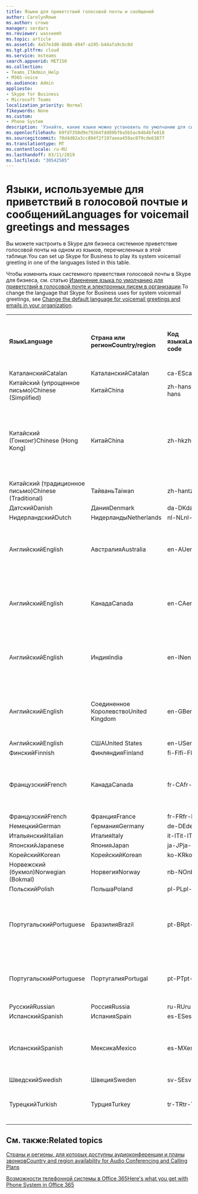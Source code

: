```yaml
---
title: Языки для приветствий голосовой почты и сообщений
author: CarolynRowe
ms.author: crowe
manager: serdars
ms.reviewer: wasseemh
ms.topic: article
ms.assetid: 4a57e3d0-8b08-494f-a195-b44afa9cbc0d
ms.tgt.pltfrm: cloud
ms.service: msteams
search.appverid: MET150
ms.collection:
- Teams_ITAdmin_Help
- M365-voice
ms.audience: Admin
appliesto:
- Skype for Business
- Microsoft Teams
localization_priority: Normal
f1keywords: None
ms.custom:
- Phone System
description: 'Узнайте, какие языки можно установить по умолчанию для системных сообщений в Skype для бизнеса. '
ms.openlocfilehash: 69fd7350d9e79364fdd89bf6a5b5ac64b4bfe018
ms.sourcegitcommit: 70d4d02a3cc894f2f197aeea459ac079cde63877
ms.translationtype: MT
ms.contentlocale: ru-RU
ms.lasthandoff: 03/11/2019
ms.locfileid: "30542585"
---
```

# <a name="languages-for-voicemail-greetings-and-messages"></a><span data-ttu-id="cce23-103">Языки, используемые для приветствий в голосовой почтые и сообщений</span><span class="sxs-lookup"><span data-stu-id="cce23-103">Languages for voicemail greetings and messages</span></span>

<span data-ttu-id="cce23-104">Вы можете настроить в Skype для бизнеса системное приветствие голосовой почты на одном из языков, перечисленных в этой таблице.</span><span class="sxs-lookup"><span data-stu-id="cce23-104">You can set up Skype for Business to play its system voicemail greeting in one of the languages listed in this table.</span></span>
  
<span data-ttu-id="cce23-105">Чтобы изменить язык системного приветствия голосовой почты в Skype для бизнеса, см. статью [Изменение языка по умолчанию для приветствий в голосовой почте и электронных писем в организации](change-the-default-language-for-greetings-and-emails.md).</span><span class="sxs-lookup"><span data-stu-id="cce23-105">To change the language that Skype for Business uses for system voicemail greetings, see [Change the default language for voicemail greetings and emails in your organization](change-the-default-language-for-greetings-and-emails.md).</span></span>
  
|||||||
|:-----|:-----|:-----|:-----|:-----|:-----|
|<span data-ttu-id="cce23-106">**Язык**</span><span class="sxs-lookup"><span data-stu-id="cce23-106">**Language**</span></span> <br/> |<span data-ttu-id="cce23-107">**Страна или регион**</span><span class="sxs-lookup"><span data-stu-id="cce23-107">**Country/region**</span></span> <br/> |<span data-ttu-id="cce23-108">**Код языка**</span><span class="sxs-lookup"><span data-stu-id="cce23-108">**Language code**</span></span> <br/> |<span data-ttu-id="cce23-109">**Доступен ли пользователям для просмотра в эл. почте?**</span><span class="sxs-lookup"><span data-stu-id="cce23-109">**Available for a user to see it in email?**</span></span> <br/> |<span data-ttu-id="cce23-110">**Доступен ли при звонке пользователя?**</span><span class="sxs-lookup"><span data-stu-id="cce23-110">**Available when the user calls in?**</span></span> <br/> |<span data-ttu-id="cce23-111">**Доступно ли транскрибирование?**</span><span class="sxs-lookup"><span data-stu-id="cce23-111">**Transcription available?**</span></span> <br/> |
|<span data-ttu-id="cce23-112">Каталанский</span><span class="sxs-lookup"><span data-stu-id="cce23-112">Catalan</span></span>  <br/> |<span data-ttu-id="cce23-113">Каталанский</span><span class="sxs-lookup"><span data-stu-id="cce23-113">Catalan</span></span>  <br/> |<span data-ttu-id="cce23-114">ca-ES</span><span class="sxs-lookup"><span data-stu-id="cce23-114">ca-ES</span></span>  <br/> |<span data-ttu-id="cce23-115">Да</span><span class="sxs-lookup"><span data-stu-id="cce23-115">Yes</span></span>  <br/> |<span data-ttu-id="cce23-116">Да</span><span class="sxs-lookup"><span data-stu-id="cce23-116">Yes</span></span>  <br/> |<span data-ttu-id="cce23-117">Нет</span><span class="sxs-lookup"><span data-stu-id="cce23-117">No</span></span>  <br/> |
|<span data-ttu-id="cce23-118">Китайский (упрощенное письмо)</span><span class="sxs-lookup"><span data-stu-id="cce23-118">Chinese (Simplified)</span></span>  <br/> |<span data-ttu-id="cce23-119">Китай</span><span class="sxs-lookup"><span data-stu-id="cce23-119">China</span></span>  <br/> |<span data-ttu-id="cce23-120">zh-hans</span><span class="sxs-lookup"><span data-stu-id="cce23-120">zh-hans</span></span>  <br/> |<span data-ttu-id="cce23-121">Да</span><span class="sxs-lookup"><span data-stu-id="cce23-121">Yes</span></span>  <br/> |<span data-ttu-id="cce23-122">Да</span><span class="sxs-lookup"><span data-stu-id="cce23-122">Yes</span></span>  <br/> |<span data-ttu-id="cce23-123">Да</span><span class="sxs-lookup"><span data-stu-id="cce23-123">Yes</span></span>  <br/> |
|<span data-ttu-id="cce23-124">Китайский (Гонконг)</span><span class="sxs-lookup"><span data-stu-id="cce23-124">Chinese (Hong Kong)</span></span>  <br/> |<span data-ttu-id="cce23-125">Китай</span><span class="sxs-lookup"><span data-stu-id="cce23-125">China</span></span>  <br/> |<span data-ttu-id="cce23-126">zh-hk</span><span class="sxs-lookup"><span data-stu-id="cce23-126">zh-hk</span></span>  <br/> |<span data-ttu-id="cce23-127">Да, но используется китайский (традиционное письмо) — zh-hant.</span><span class="sxs-lookup"><span data-stu-id="cce23-127">Yes, but Chinese (Traditional) (zh-hant) is used.</span></span>  <br/> | <span data-ttu-id="cce23-128">Да</span><span class="sxs-lookup"><span data-stu-id="cce23-128">Yes</span></span> <br/> |<span data-ttu-id="cce23-129">Да, но используется китайский, (традиционное письмо) — (zh-hant).</span><span class="sxs-lookup"><span data-stu-id="cce23-129">Yes, but Chinese (Traditional) (zh-hant) is used.</span></span>  <br/> |
|<span data-ttu-id="cce23-130">Китайский (традиционное письмо)</span><span class="sxs-lookup"><span data-stu-id="cce23-130">Chinese (Traditional)</span></span>  <br/> |<span data-ttu-id="cce23-131">Тайвань</span><span class="sxs-lookup"><span data-stu-id="cce23-131">Taiwan</span></span>  <br/> |<span data-ttu-id="cce23-132">zh-hant</span><span class="sxs-lookup"><span data-stu-id="cce23-132">zh-hant</span></span>  <br/> |<span data-ttu-id="cce23-133">Да</span><span class="sxs-lookup"><span data-stu-id="cce23-133">Yes</span></span>  <br/> |<span data-ttu-id="cce23-134">Да</span><span class="sxs-lookup"><span data-stu-id="cce23-134">Yes</span></span>  <br/> |<span data-ttu-id="cce23-135">Нет</span><span class="sxs-lookup"><span data-stu-id="cce23-135">No</span></span>  <br/> |
|<span data-ttu-id="cce23-136">Датский</span><span class="sxs-lookup"><span data-stu-id="cce23-136">Danish</span></span>  <br/> |<span data-ttu-id="cce23-137">Дания</span><span class="sxs-lookup"><span data-stu-id="cce23-137">Denmark</span></span>  <br/> |<span data-ttu-id="cce23-138">da-DK</span><span class="sxs-lookup"><span data-stu-id="cce23-138">da-DK</span></span>  <br/> |<span data-ttu-id="cce23-139">Да</span><span class="sxs-lookup"><span data-stu-id="cce23-139">Yes</span></span>  <br/> |<span data-ttu-id="cce23-140">Да</span><span class="sxs-lookup"><span data-stu-id="cce23-140">Yes</span></span>  <br/> |<span data-ttu-id="cce23-141">Нет</span><span class="sxs-lookup"><span data-stu-id="cce23-141">No</span></span>  <br/> |
|<span data-ttu-id="cce23-142">Нидерландский</span><span class="sxs-lookup"><span data-stu-id="cce23-142">Dutch</span></span>  <br/> |<span data-ttu-id="cce23-143">Нидерланды</span><span class="sxs-lookup"><span data-stu-id="cce23-143">Netherlands</span></span>  <br/> |<span data-ttu-id="cce23-144">nl-NL</span><span class="sxs-lookup"><span data-stu-id="cce23-144">nl-NL</span></span>  <br/> |<span data-ttu-id="cce23-145">Да</span><span class="sxs-lookup"><span data-stu-id="cce23-145">Yes</span></span>  <br/> |<span data-ttu-id="cce23-146">Да</span><span class="sxs-lookup"><span data-stu-id="cce23-146">Yes</span></span>  <br/> |<span data-ttu-id="cce23-147">Нет</span><span class="sxs-lookup"><span data-stu-id="cce23-147">No</span></span>  <br/> |
|<span data-ttu-id="cce23-148">Английский</span><span class="sxs-lookup"><span data-stu-id="cce23-148">English</span></span>  <br/> |<span data-ttu-id="cce23-149">Австралия</span><span class="sxs-lookup"><span data-stu-id="cce23-149">Australia</span></span>  <br/> |<span data-ttu-id="cce23-150">en-AU</span><span class="sxs-lookup"><span data-stu-id="cce23-150">en-AU</span></span>  <br/> |<span data-ttu-id="cce23-151">Да, но используется английский (США) — en-US.</span><span class="sxs-lookup"><span data-stu-id="cce23-151">Yes, but US English (en-US) is used.</span></span>  <br/> |<span data-ttu-id="cce23-152">Да</span><span class="sxs-lookup"><span data-stu-id="cce23-152">Yes</span></span>  <br/> |<span data-ttu-id="cce23-153">Да, но используется английский, (США) — (en-US).</span><span class="sxs-lookup"><span data-stu-id="cce23-153">Yes, but US English (en-US) is used.</span></span>  <br/> |
|<span data-ttu-id="cce23-154">Английский</span><span class="sxs-lookup"><span data-stu-id="cce23-154">English</span></span>  <br/> |<span data-ttu-id="cce23-155">Канада</span><span class="sxs-lookup"><span data-stu-id="cce23-155">Canada</span></span>  <br/> |<span data-ttu-id="cce23-156">en-CA</span><span class="sxs-lookup"><span data-stu-id="cce23-156">en-CA</span></span>  <br/> |<span data-ttu-id="cce23-157">Да, но используется английский, (США) — (en-US).</span><span class="sxs-lookup"><span data-stu-id="cce23-157">Yes, but US English (en-US) is used.</span></span>  <br/> |<span data-ttu-id="cce23-158">Да</span><span class="sxs-lookup"><span data-stu-id="cce23-158">Yes</span></span>  <br/> |<span data-ttu-id="cce23-159">Да, но используется английский, (США) — (en-US).</span><span class="sxs-lookup"><span data-stu-id="cce23-159">Yes, but US English (en-US) is used.</span></span>  <br/> |
|<span data-ttu-id="cce23-160">Английский</span><span class="sxs-lookup"><span data-stu-id="cce23-160">English</span></span>  <br/> |<span data-ttu-id="cce23-161">Индия</span><span class="sxs-lookup"><span data-stu-id="cce23-161">India</span></span>  <br/> |<span data-ttu-id="cce23-162">en-IN</span><span class="sxs-lookup"><span data-stu-id="cce23-162">en-IN</span></span>  <br/> |<span data-ttu-id="cce23-163">Да, но используется английский, (США) — (en-US).</span><span class="sxs-lookup"><span data-stu-id="cce23-163">Yes, but US English (en-US) is used.</span></span>  <br/> |<span data-ttu-id="cce23-164">Да</span><span class="sxs-lookup"><span data-stu-id="cce23-164">Yes</span></span>  <br/> |<span data-ttu-id="cce23-165">Да, но используется английский, (США) — (en-US).</span><span class="sxs-lookup"><span data-stu-id="cce23-165">Yes, but US English (en-US) is used.</span></span>  <br/> |
|<span data-ttu-id="cce23-166">Английский</span><span class="sxs-lookup"><span data-stu-id="cce23-166">English</span></span>  <br/> |<span data-ttu-id="cce23-167">Соединенное Королевство</span><span class="sxs-lookup"><span data-stu-id="cce23-167">United Kingdom</span></span>  <br/> |<span data-ttu-id="cce23-168">en-GB</span><span class="sxs-lookup"><span data-stu-id="cce23-168">en-GB</span></span>  <br/> |<span data-ttu-id="cce23-169">Да, но используется английский, (США) — (en-US).</span><span class="sxs-lookup"><span data-stu-id="cce23-169">Yes, but US English (en-US) is used.</span></span>  <br/> |<span data-ttu-id="cce23-170">Да</span><span class="sxs-lookup"><span data-stu-id="cce23-170">Yes</span></span>  <br/> |<span data-ttu-id="cce23-171">Да, но используется английский, (США) — (en-US).</span><span class="sxs-lookup"><span data-stu-id="cce23-171">Yes, but US English (en-US) is used.</span></span>  <br/> |
|<span data-ttu-id="cce23-172">Английский</span><span class="sxs-lookup"><span data-stu-id="cce23-172">English</span></span>  <br/> |<span data-ttu-id="cce23-173">США</span><span class="sxs-lookup"><span data-stu-id="cce23-173">United States</span></span>  <br/> |<span data-ttu-id="cce23-174">en-US</span><span class="sxs-lookup"><span data-stu-id="cce23-174">en-US</span></span>  <br/> |<span data-ttu-id="cce23-175">Да</span><span class="sxs-lookup"><span data-stu-id="cce23-175">Yes</span></span>  <br/> |<span data-ttu-id="cce23-176">Да</span><span class="sxs-lookup"><span data-stu-id="cce23-176">Yes</span></span>  <br/> |<span data-ttu-id="cce23-177">Да</span><span class="sxs-lookup"><span data-stu-id="cce23-177">Yes</span></span>  <br/> |
|<span data-ttu-id="cce23-178">Финский</span><span class="sxs-lookup"><span data-stu-id="cce23-178">Finnish</span></span>  <br/> |<span data-ttu-id="cce23-179">Финляндия</span><span class="sxs-lookup"><span data-stu-id="cce23-179">Finland</span></span>  <br/> |<span data-ttu-id="cce23-180">fi-Fl</span><span class="sxs-lookup"><span data-stu-id="cce23-180">fi-Fl</span></span>  <br/> |<span data-ttu-id="cce23-181">Да</span><span class="sxs-lookup"><span data-stu-id="cce23-181">Yes</span></span>  <br/> |<span data-ttu-id="cce23-182">Да</span><span class="sxs-lookup"><span data-stu-id="cce23-182">Yes</span></span>  <br/> |<span data-ttu-id="cce23-183">Нет</span><span class="sxs-lookup"><span data-stu-id="cce23-183">No</span></span>  <br/> |
|<span data-ttu-id="cce23-184">Французский</span><span class="sxs-lookup"><span data-stu-id="cce23-184">French</span></span>  <br/> |<span data-ttu-id="cce23-185">Канада</span><span class="sxs-lookup"><span data-stu-id="cce23-185">Canada</span></span>  <br/> |<span data-ttu-id="cce23-186">fr-CA</span><span class="sxs-lookup"><span data-stu-id="cce23-186">fr-CA</span></span>  <br/> |<span data-ttu-id="cce23-187">Да, но используется французский (Франция) — fr-FR.</span><span class="sxs-lookup"><span data-stu-id="cce23-187">Yes, but France French (fr-FR) is used.</span></span>  <br/> |<span data-ttu-id="cce23-188">Да</span><span class="sxs-lookup"><span data-stu-id="cce23-188">Yes</span></span>  <br/> |<span data-ttu-id="cce23-189">Да, но используется французский, (Франция) — (fr-FR).</span><span class="sxs-lookup"><span data-stu-id="cce23-189">Yes, but France French (fr-FR) is used.</span></span>  <br/> |
|<span data-ttu-id="cce23-190">Французский</span><span class="sxs-lookup"><span data-stu-id="cce23-190">French</span></span>  <br/> |<span data-ttu-id="cce23-191">Франция</span><span class="sxs-lookup"><span data-stu-id="cce23-191">France</span></span>  <br/> |<span data-ttu-id="cce23-192">fr-FR</span><span class="sxs-lookup"><span data-stu-id="cce23-192">fr-FR</span></span>  <br/> |<span data-ttu-id="cce23-193">Да</span><span class="sxs-lookup"><span data-stu-id="cce23-193">Yes</span></span>  <br/> |<span data-ttu-id="cce23-194">Да</span><span class="sxs-lookup"><span data-stu-id="cce23-194">Yes</span></span>  <br/> |<span data-ttu-id="cce23-195">Да</span><span class="sxs-lookup"><span data-stu-id="cce23-195">Yes</span></span>  <br/> |
|<span data-ttu-id="cce23-196">Немецкий</span><span class="sxs-lookup"><span data-stu-id="cce23-196">German</span></span>  <br/> |<span data-ttu-id="cce23-197">Германия</span><span class="sxs-lookup"><span data-stu-id="cce23-197">Germany</span></span>  <br/> |<span data-ttu-id="cce23-198">de-DE</span><span class="sxs-lookup"><span data-stu-id="cce23-198">de-DE</span></span>  <br/> |<span data-ttu-id="cce23-199">Да</span><span class="sxs-lookup"><span data-stu-id="cce23-199">Yes</span></span>  <br/> |<span data-ttu-id="cce23-200">Да</span><span class="sxs-lookup"><span data-stu-id="cce23-200">Yes</span></span>  <br/> |<span data-ttu-id="cce23-201">Да</span><span class="sxs-lookup"><span data-stu-id="cce23-201">Yes</span></span>  <br/> |
|<span data-ttu-id="cce23-202">Итальянский</span><span class="sxs-lookup"><span data-stu-id="cce23-202">Italian</span></span>  <br/> |<span data-ttu-id="cce23-203">Италия</span><span class="sxs-lookup"><span data-stu-id="cce23-203">Italy</span></span>  <br/> |<span data-ttu-id="cce23-204">it-IT</span><span class="sxs-lookup"><span data-stu-id="cce23-204">it-IT</span></span>  <br/> |<span data-ttu-id="cce23-205">Да</span><span class="sxs-lookup"><span data-stu-id="cce23-205">Yes</span></span>  <br/> |<span data-ttu-id="cce23-206">Да</span><span class="sxs-lookup"><span data-stu-id="cce23-206">Yes</span></span>  <br/> |<span data-ttu-id="cce23-207">Да</span><span class="sxs-lookup"><span data-stu-id="cce23-207">Yes</span></span>  <br/> |
|<span data-ttu-id="cce23-208">Японский</span><span class="sxs-lookup"><span data-stu-id="cce23-208">Japanese</span></span>  <br/> |<span data-ttu-id="cce23-209">Япония</span><span class="sxs-lookup"><span data-stu-id="cce23-209">Japan</span></span>  <br/> |<span data-ttu-id="cce23-210">ja-JP</span><span class="sxs-lookup"><span data-stu-id="cce23-210">ja-JP</span></span>  <br/> |<span data-ttu-id="cce23-211">Да</span><span class="sxs-lookup"><span data-stu-id="cce23-211">Yes</span></span>  <br/> |<span data-ttu-id="cce23-212">Да</span><span class="sxs-lookup"><span data-stu-id="cce23-212">Yes</span></span>  <br/> |<span data-ttu-id="cce23-213">Нет</span><span class="sxs-lookup"><span data-stu-id="cce23-213">No</span></span>  <br/> |
|<span data-ttu-id="cce23-214">Корейский</span><span class="sxs-lookup"><span data-stu-id="cce23-214">Korean</span></span>  <br/> |<span data-ttu-id="cce23-215">Корейский</span><span class="sxs-lookup"><span data-stu-id="cce23-215">Korean</span></span>  <br/> |<span data-ttu-id="cce23-216">ko-KR</span><span class="sxs-lookup"><span data-stu-id="cce23-216">ko-KR</span></span>  <br/> |<span data-ttu-id="cce23-217">Да</span><span class="sxs-lookup"><span data-stu-id="cce23-217">Yes</span></span>  <br/> |<span data-ttu-id="cce23-218">Да</span><span class="sxs-lookup"><span data-stu-id="cce23-218">Yes</span></span>  <br/> |<span data-ttu-id="cce23-219">Нет</span><span class="sxs-lookup"><span data-stu-id="cce23-219">No</span></span>  <br/> |
|<span data-ttu-id="cce23-220">Норвежский (букмол)</span><span class="sxs-lookup"><span data-stu-id="cce23-220">Norwegian (Bokmal)</span></span>  <br/> |<span data-ttu-id="cce23-221">Норвегия</span><span class="sxs-lookup"><span data-stu-id="cce23-221">Norway</span></span>  <br/> |<span data-ttu-id="cce23-222">nb-NO</span><span class="sxs-lookup"><span data-stu-id="cce23-222">nb-NO</span></span>  <br/> |<span data-ttu-id="cce23-223">Да</span><span class="sxs-lookup"><span data-stu-id="cce23-223">Yes</span></span>  <br/> |<span data-ttu-id="cce23-224">Да</span><span class="sxs-lookup"><span data-stu-id="cce23-224">Yes</span></span>  <br/> |<span data-ttu-id="cce23-225">Нет</span><span class="sxs-lookup"><span data-stu-id="cce23-225">No</span></span>  <br/> |
|<span data-ttu-id="cce23-226">Польский</span><span class="sxs-lookup"><span data-stu-id="cce23-226">Polish</span></span>  <br/> |<span data-ttu-id="cce23-227">Польша</span><span class="sxs-lookup"><span data-stu-id="cce23-227">Poland</span></span>  <br/> |<span data-ttu-id="cce23-228">pl-PL</span><span class="sxs-lookup"><span data-stu-id="cce23-228">pl-PL</span></span>  <br/> |<span data-ttu-id="cce23-229">Да</span><span class="sxs-lookup"><span data-stu-id="cce23-229">Yes</span></span>  <br/> | <span data-ttu-id="cce23-230">Да</span><span class="sxs-lookup"><span data-stu-id="cce23-230">Yes</span></span> <br/> |<span data-ttu-id="cce23-231">Нет</span><span class="sxs-lookup"><span data-stu-id="cce23-231">No</span></span>  <br/> |
|<span data-ttu-id="cce23-232">Португальский</span><span class="sxs-lookup"><span data-stu-id="cce23-232">Portuguese</span></span>  <br/> |<span data-ttu-id="cce23-233">Бразилия</span><span class="sxs-lookup"><span data-stu-id="cce23-233">Brazil</span></span>  <br/> |<span data-ttu-id="cce23-234">pt-BR</span><span class="sxs-lookup"><span data-stu-id="cce23-234">pt-BR</span></span>  <br/> |<span data-ttu-id="cce23-235">Да, но используется португальский (Португалия) — pt-PT.</span><span class="sxs-lookup"><span data-stu-id="cce23-235">Yes, but Portugal Portuguese (pt-PT) is used.</span></span>  <br/> |<span data-ttu-id="cce23-236">Да</span><span class="sxs-lookup"><span data-stu-id="cce23-236">Yes</span></span>  <br/> |<span data-ttu-id="cce23-237">Да</span><span class="sxs-lookup"><span data-stu-id="cce23-237">Yes</span></span>  <br/> |
|<span data-ttu-id="cce23-238">Португальский</span><span class="sxs-lookup"><span data-stu-id="cce23-238">Portuguese</span></span>  <br/> |<span data-ttu-id="cce23-239">Португалия</span><span class="sxs-lookup"><span data-stu-id="cce23-239">Portugal</span></span>  <br/> |<span data-ttu-id="cce23-240">pt-PT</span><span class="sxs-lookup"><span data-stu-id="cce23-240">pt-PT</span></span>  <br/> |<span data-ttu-id="cce23-241">Да</span><span class="sxs-lookup"><span data-stu-id="cce23-241">Yes</span></span>  <br/> |<span data-ttu-id="cce23-242">Да</span><span class="sxs-lookup"><span data-stu-id="cce23-242">Yes</span></span>  <br/> |<span data-ttu-id="cce23-243">Да, но используется португальский (Бразилия) — pt-BR.</span><span class="sxs-lookup"><span data-stu-id="cce23-243">Yes, but Brazil Portuguese (pt-BR) is used.</span></span>  <br/> |
|<span data-ttu-id="cce23-244">Русский</span><span class="sxs-lookup"><span data-stu-id="cce23-244">Russian</span></span>  <br/> |<span data-ttu-id="cce23-245">Россия</span><span class="sxs-lookup"><span data-stu-id="cce23-245">Russia</span></span>  <br/> |<span data-ttu-id="cce23-246">ru-RU</span><span class="sxs-lookup"><span data-stu-id="cce23-246">ru-RU</span></span>  <br/> |<span data-ttu-id="cce23-247">Да</span><span class="sxs-lookup"><span data-stu-id="cce23-247">Yes</span></span>  <br/> |<span data-ttu-id="cce23-248">Да</span><span class="sxs-lookup"><span data-stu-id="cce23-248">Yes</span></span>  <br/> |<span data-ttu-id="cce23-249">Нет</span><span class="sxs-lookup"><span data-stu-id="cce23-249">No</span></span>  <br/> |
|<span data-ttu-id="cce23-250">Испанский</span><span class="sxs-lookup"><span data-stu-id="cce23-250">Spanish</span></span>  <br/> |<span data-ttu-id="cce23-251">Испания</span><span class="sxs-lookup"><span data-stu-id="cce23-251">Spain</span></span>  <br/> |<span data-ttu-id="cce23-252">es-ES</span><span class="sxs-lookup"><span data-stu-id="cce23-252">es-ES</span></span>  <br/> |<span data-ttu-id="cce23-253">Да</span><span class="sxs-lookup"><span data-stu-id="cce23-253">Yes</span></span>  <br/> |<span data-ttu-id="cce23-254">Да</span><span class="sxs-lookup"><span data-stu-id="cce23-254">Yes</span></span>  <br/> |<span data-ttu-id="cce23-255">Да</span><span class="sxs-lookup"><span data-stu-id="cce23-255">Yes</span></span>  <br/> |
|<span data-ttu-id="cce23-256">Испанский</span><span class="sxs-lookup"><span data-stu-id="cce23-256">Spanish</span></span>  <br/> |<span data-ttu-id="cce23-257">Мексика</span><span class="sxs-lookup"><span data-stu-id="cce23-257">Mexico</span></span>  <br/> |<span data-ttu-id="cce23-258">es-MX</span><span class="sxs-lookup"><span data-stu-id="cce23-258">es-MX</span></span>  <br/> |<span data-ttu-id="cce23-259">Да, но используется испанский (Испания) — es-ES.</span><span class="sxs-lookup"><span data-stu-id="cce23-259">Yes, but Spain Spanish (es-ES) is used.</span></span>  <br/> |<span data-ttu-id="cce23-260">Да</span><span class="sxs-lookup"><span data-stu-id="cce23-260">Yes</span></span>  <br/> |<span data-ttu-id="cce23-261">Да, но используется испанский, (Испания) — (es-ES).</span><span class="sxs-lookup"><span data-stu-id="cce23-261">Yes, but Spain Spanish (es-ES) is used.</span></span>  <br/> |
|<span data-ttu-id="cce23-262">Шведский</span><span class="sxs-lookup"><span data-stu-id="cce23-262">Swedish</span></span>  <br/> |<span data-ttu-id="cce23-263">Швеция</span><span class="sxs-lookup"><span data-stu-id="cce23-263">Sweden</span></span>  <br/> |<span data-ttu-id="cce23-264">sv-SE</span><span class="sxs-lookup"><span data-stu-id="cce23-264">sv-SE</span></span>  <br/> |<span data-ttu-id="cce23-265">Да</span><span class="sxs-lookup"><span data-stu-id="cce23-265">Yes</span></span>  <br/> |<span data-ttu-id="cce23-266">Да</span><span class="sxs-lookup"><span data-stu-id="cce23-266">Yes</span></span>  <br/> |<span data-ttu-id="cce23-267">Нет</span><span class="sxs-lookup"><span data-stu-id="cce23-267">No</span></span>  <br/> |
|<span data-ttu-id="cce23-268">Турецкий</span><span class="sxs-lookup"><span data-stu-id="cce23-268">Turkish</span></span>  <br/> |<span data-ttu-id="cce23-269">Турция</span><span class="sxs-lookup"><span data-stu-id="cce23-269">Turkey</span></span>  <br/> |<span data-ttu-id="cce23-270">tr-TR</span><span class="sxs-lookup"><span data-stu-id="cce23-270">tr-TR</span></span>  <br/> |<span data-ttu-id="cce23-271">Управление языками для автосекретаря конференц-связи.</span><span class="sxs-lookup"><span data-stu-id="cce23-271">Yes</span></span>  <br/> |<span data-ttu-id="cce23-272">Да</span><span class="sxs-lookup"><span data-stu-id="cce23-272">Yes</span></span>  <br/> |<span data-ttu-id="cce23-273">Нет</span><span class="sxs-lookup"><span data-stu-id="cce23-273">No</span></span>  <br/> |
   
## <a name="related-topics"></a><span data-ttu-id="cce23-274">См. также:</span><span class="sxs-lookup"><span data-stu-id="cce23-274">Related topics</span></span>
[<span data-ttu-id="cce23-275">Страны и регионы, для которых доступны аудиоконференции и планы звонков</span><span class="sxs-lookup"><span data-stu-id="cce23-275">Country and region availability for Audio Conferencing and Calling Plans</span></span>](country-and-region-availability-for-audio-conferencing-and-calling-plans/country-and-region-availability-for-audio-conferencing-and-calling-plans.md)

[<span data-ttu-id="cce23-276">Возможности телефонной системы в Office 365</span><span class="sxs-lookup"><span data-stu-id="cce23-276">Here's what you get with Phone System in Office 365</span></span>](here-s-what-you-get-with-phone-system.md)
  
  
 